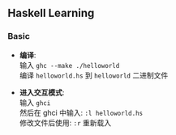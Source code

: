 
## Haskell Learning

### Basic
* __编译__:  
输入 `ghc --make ./helloworld`  
编译 `helloworld.hs` 到 `helloworld` 二进制文件  

* __进入交互模式__:  
输入 `ghci`  
然后在 ghci 中输入: `:l helloworld.hs`  
修改文件后使用: `:r` 重新载入  
